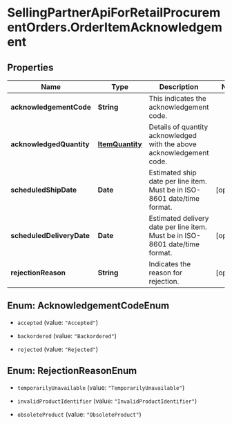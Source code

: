 # SellingPartnerApiForRetailProcurementOrders.OrderItemAcknowledgement

## Properties
Name | Type | Description | Notes
------------ | ------------- | ------------- | -------------
**acknowledgementCode** | **String** | This indicates the acknowledgement code. | 
**acknowledgedQuantity** | [**ItemQuantity**](ItemQuantity.md) | Details of quantity acknowledged with the above acknowledgement code. | 
**scheduledShipDate** | **Date** | Estimated ship date per line item. Must be in ISO-8601 date/time format. | [optional] 
**scheduledDeliveryDate** | **Date** | Estimated delivery date per line item. Must be in ISO-8601 date/time format. | [optional] 
**rejectionReason** | **String** | Indicates the reason for rejection. | [optional] 


<a name="AcknowledgementCodeEnum"></a>
## Enum: AcknowledgementCodeEnum


* `accepted` (value: `"Accepted"`)

* `backordered` (value: `"Backordered"`)

* `rejected` (value: `"Rejected"`)




<a name="RejectionReasonEnum"></a>
## Enum: RejectionReasonEnum


* `temporarilyUnavailable` (value: `"TemporarilyUnavailable"`)

* `invalidProductIdentifier` (value: `"InvalidProductIdentifier"`)

* `obsoleteProduct` (value: `"ObsoleteProduct"`)




